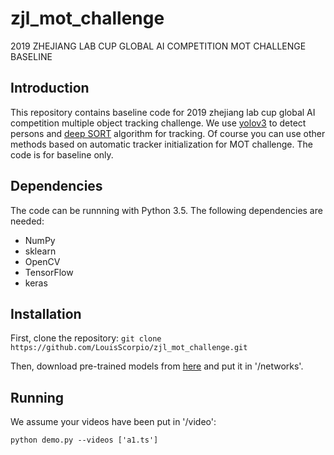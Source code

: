 # zjl_mot_challenge
2019 ZHEJIANG LAB CUP GLOBAL AI COMPETITION MOT CHALLENGE BASELINE

## Introduction
This repository contains baseline code for 2019 zhejiang lab cup global AI competition multiple object tracking challenge. We use [yolov3](https://pjreddie.com/darknet/yolo/) to detect persons and [deep SORT](https://github.com/nwojke/deep_sort) algorithm for tracking. Of course you can use other methods based on automatic tracker initialization for MOT challenge. The code is for baseline only.

## Dependencies
The code can be runnning with Python 3.5. The following dependencies are needed:

- NumPy
- sklearn
- OpenCV
- TensorFlow
- keras

## Installation
First, clone the repository:
`git clone https://github.com/LouisScorpio/zjl_mot_challenge.git`

Then, download pre-trained models from [here](https://drive.google.com/open?id=1UboRIVsQP94J7NssxbcXpgIicEXTxxrH) and put it in '/networks'.

## Running
We assume your videos have been put in '/video':

`python demo.py --videos ['a1.ts']`
